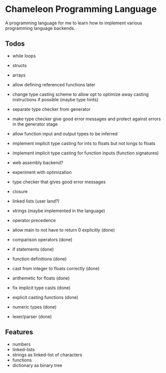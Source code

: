 # Chameleon Programming Language

A programming language for me to learn how to implement various programming language
backends.

## Todos

* while loops
* structs
* arrays
* allow defining referenced functions later
* change type casting scheme to allow opt to optimize away casting instructions if possible (maybe type hints)
* separate type checker from generator
* make type checker give good error messages and protect against errors in the
generator stage
* allow function input and output types to be inferred
* implement implicit type casting for ints to floats but not longs to floats
* implement implicit type casting for function inputs (function signatures)
* web assembly backend?
* experiment with optimization
* type checker that gives good error messages
* closure
* linked lists (user land?)
* strings (maybe implemented in the language)
* operator precedence

* allow main to not have to return 0 explicitly (done)
* comparison operators (done)
* if statements (done)
* function definitions (done)
* cast from integer to floats correctly (done)
* arithemetic for floats (done)
* fix implicit type casts (done)
* explicit casting functions (done)
* numeric types (done)
* lexer/parser (done)

## Features

* numbers
* linked-lists
* strings as linked-list of characters
* functions
* dictionary as binary tree